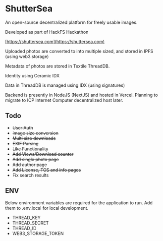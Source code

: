 # ShutterSea

An open-source decentralized platform for freely usable images.

Developed as part of HackFS Hackathon

[https://shuttersea.com](https://shuttersea.com)

Uploaded photos are converted to into multiple sized, and stored in IPFS (using web3.storage)

Metadata of photos are stored in Textile ThreadDB.

Identity using Ceramic IDX

Data in ThreadDB is managed using IDX (using signatures)

Backend is presently in NodeJS (NextJS) and hosted in Vercel. Planning to migrate to ICP Internet Computer decentralized host later. 


## Todo

- ~~User Auth~~
- ~~Image size conversion~~
- ~~Multi size downloads~~
- ~~EXIF Parsing~~
- ~~Like Functionality~~
- ~~Add Views/Download counter~~
- ~~Add single photo page~~
- ~~Add author page~~
- ~~Add License, TOS and info pages~~
- Fix search results


## ENV

Below environment variables are required for the application to run. Add them to .env.local for local development.

- THREAD_KEY
- THREAD_SECRET
- THREAD_ID
- WEB3_STORAGE_TOKEN